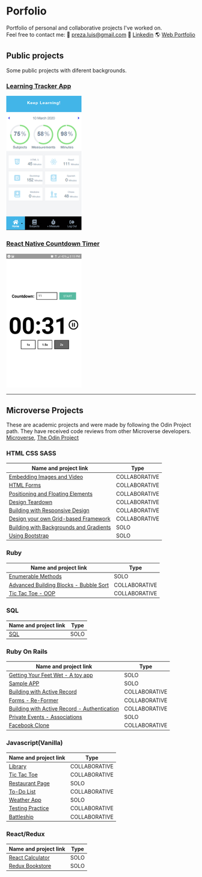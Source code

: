 # Porfolio
Portfolio of personal and collaborative projects I've worked on. <br>
Feel free to contact me: :email: preza.luis@gmail.com :briefcase: [Linkedin](https://www.linkedin.com/in/men32z/) :earth_americas: [Web Portfolio](https://preza.dev)

## Public projects
Some public projects with diferent backgrounds.

### [Learning Tracker App](https://github.com/men32z/learning-tracker-app) 
<img src="https://raw.githubusercontent.com/men32z/learning-tracker-app/development/docs/s2.png" width="200">


### [React Native Countdown Timer](https://github.com/men32z/react-native-countdown-timer)
<img src="https://raw.githubusercontent.com/men32z/react-native-countdown-timer/development/docs/ss2.png" width="200">




---

## Microverse Projects
These are academic projects and were made by following the Odin Project path. They have received code reviews from other Microverse developers.
[Microverse](https://www.microverse.org/), [The Odin Project](https://www.theodinproject.com/)

###  HTML CSS SASS

| Name and project link                    | Type |
| --------------------------- | ------------------------|
| [Embedding Images and Video](https://github.com/lucilapastore/YouTube-Page) | COLLABORATIVE |
| [HTML Forms](https://github.com/men32z/sing-up-form)              | COLLABORATIVE  |
| [Positioning and Floating Elements](https://github.com/men32z/ny-times-clone) |COLLABORATIVE  |
| [Design Teardown](https://github.com/jstiven01/smashing-magazine-heatmap)| COLLABORATIVE |  
| [Building with Responsive Design](https://github.com/jstiven01/responsive-design-nextweb)| COLLABORATIVE | 
| [Design your own Grid-based Framework](https://github.com/men32z/grid-css-framework)| COLLABORATIVE |
| [Building with Backgrounds and Gradients](https://github.com/men32z/apple-clone)| SOLO |
| [Using Bootstrap](https://github.com/men32z/newsweek-clone) | SOLO | 

###  Ruby

| Name and project link                    | Type |
| --------------------------- | ------------------------|
| [Enumerable Methods](https://github.com/men32z/advanced-building-blocks-enumerables) | SOLO |
| [Advanced Building Blocks - Bubble Sort](https://github.com/jstiven01/Ruby-Bubble-Sort) | COLLABORATIVE |
| [Tic Tac Toe - OOP](https://github.com/men32z/tic-tac-toe) | COLLABORATIVE |

### SQL

| Name and project link                    | Type |
| --------------------------- | ------------------------|
| [SQL](https://github.com/men32z/sql-zoo) | SOLO |

### Ruby On Rails

| Name and project link                    | Type |
| --------------------------- | ------------------------|
| [Getting Your Feet Wet - A toy app](https://github.com/men32z/a-toy-app) | SOLO |
| [Sample APP](https://github.com/men32z/sample_app) | SOLO |
| [Building with Active Record](https://github.com/fedgut/micro-redit) | COLLABORATIVE |
| [Forms - Re-Former](https://github.com/men32z/re-former) | COLLABORATIVE |
| [Building with Active Record - Authentication](https://github.com/fedgut/members-only) | COLLABORATIVE |
| [Private Events - Associations](https://github.com/men32z/private-events) | SOLO |
| [Facebook Clone](https://github.com/men32z/facebook-clone) | COLLABORATIVE |

### Javascript(Vanilla)

| Name and project link                    | Type |
| --------------------------- | ------------------------|
| [Library](https://github.com/men32z/js-library) | COLLABORATIVE |
| [Tic Tac Toe](https://github.com/jcromerohdz/js-tic-tac-toe) | COLLABORATIVE |
| [Restaurant Page](https://github.com/men32z/js-restaurant-page) | SOLO |
| [To-Do List](https://github.com/jcromerohdz/todo-list) | COLLABORATIVE |
| [Weather App](https://github.com/men32z/js-weather-app) | SOLO |
| [Testing Practice](https://github.com/men32z/js-testing-practice) | COLLABORATIVE |
| [Battleship](https://github.com/men32z/js-battleship) | COLLABORATIVE |
	
### React/Redux

| Name and project link                    | Type |
| --------------------------- | ------------------------|
| [React Calculator](https://github.com/men32z/react-calculator) | SOLO |
| [Redux Bookstore](https://github.com/men32z/redux-bookstore) | SOLO |
